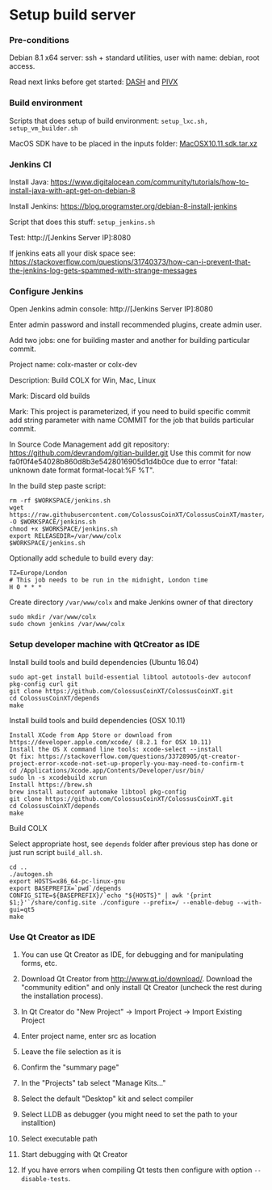 Setup build server
================

### Pre-conditions

Debian 8.1 x64 server: ssh + standard utilities, user with name: debian, root access.

Read next links before get started: [DASH](https://forum.bits.media/index.php?/topic/18648-%D1%81%D0%BE%D0%B7%D0%B4%D0%B0%D0%BD%D0%B8%D0%B5-%D1%84%D0%BE%D1%80%D0%BA%D0%B0-%D0%BD%D0%B0-%D0%BE%D1%81%D0%BD%D0%BE%D0%B2%D0%B5-dash/) and [PIVX](https://github.com/PIVX-Project/PIVX/blob/master/doc/gitian-building.md)

### Build environment

Scripts that does setup of build environment: `setup_lxc.sh, setup_vm_builder.sh`

MacOS SDK have to be placed in the inputs folder: [MacOSX10.11.sdk.tar.xz](https://github.com/phracker/MacOSX-SDKs/releases/download/10.13/MacOSX10.11.sdk.tar.xz)


### Jenkins CI

Install Java: https://www.digitalocean.com/community/tutorials/how-to-install-java-with-apt-get-on-debian-8

Install Jenkins: https://blog.programster.org/debian-8-install-jenkins

Script that does this stuff: `setup_jenkins.sh`

Test: http://[Jenkins Server IP]:8080

If jenkins eats all your disk space see: https://stackoverflow.com/questions/31740373/how-can-i-prevent-that-the-jenkins-log-gets-spammed-with-strange-messages


### Configure Jenkins

Open Jenkins admin console: http://[Jenkins Server IP]:8080

Enter admin password and install recommended plugins, create admin user.

Add two jobs: one for building master and another for building particular commit.

Project name: colx-master or colx-dev

Description: Build COLX for Win, Mac, Linux

Mark: Discard old builds

Mark: This project is parameterized, if you need to build specific commit add string parameter with name COMMIT for the job that builds particular commit.

In Source Code Management add git repository: https://github.com/devrandom/gitian-builder.git
Use this commit for now fa0f0f4e54028b860d8b3e5428016905d1d4b0ce due to error "fatal: unknown date format format-local:%F %T".

In the build step paste script:

    rm -rf $WORKSPACE/jenkins.sh
    wget https://raw.githubusercontent.com/ColossusCoinXT/ColossusCoinXT/master/contrib/CI/jenkins.sh -O $WORKSPACE/jenkins.sh
    chmod +x $WORKSPACE/jenkins.sh
    export RELEASEDIR=/var/www/colx
    $WORKSPACE/jenkins.sh

Optionally add schedule to build every day:

    TZ=Europe/London
    # This job needs to be run in the midnight, London time
    H 0 * * *

Create directory `/var/www/colx` and make Jenkins owner of that directory

    sudo mkdir /var/www/colx
    sudo chown jenkins /var/www/colx

    
### Setup developer machine with QtCreator as IDE

Install build tools and build dependencies (Ubuntu 16.04)

    sudo apt-get install build-essential libtool autotools-dev autoconf pkg-config curl git
    git clone https://github.com/ColossusCoinXT/ColossusCoinXT.git 
    cd ColossusCoinXT/depends
    make

Install build tools and build dependencies (OSX 10.11)

    Install XCode from App Store or download from https://developer.apple.com/xcode/ (8.2.1 for OSX 10.11)
    Install the OS X command line tools: xcode-select --install
    Qt fix: https://stackoverflow.com/questions/33728905/qt-creator-project-error-xcode-not-set-up-properly-you-may-need-to-confirm-t
    cd /Applications/Xcode.app/Contents/Developer/usr/bin/
    sudo ln -s xcodebuild xcrun
    Install https://brew.sh
    brew install autoconf automake libtool pkg-config
    git clone https://github.com/ColossusCoinXT/ColossusCoinXT.git 
    cd ColossusCoinXT/depends
    make

Build COLX

Select appropriate host, see `depends` folder after previous step has done or just run script `build_all.sh`.

    cd ..
    ./autogen.sh
    export HOSTS=x86_64-pc-linux-gnu
    export BASEPREFIX=`pwd`/depends
    CONFIG_SITE=${BASEPREFIX}/`echo "${HOSTS}" | awk '{print $1;}'`/share/config.site ./configure --prefix=/ --enable-debug --with-gui=qt5
    make


### Use Qt Creator as IDE

1. You can use Qt Creator as IDE, for debugging and for manipulating forms, etc.

2. Download Qt Creator from http://www.qt.io/download/. Download the "community edition" and only install Qt Creator (uncheck the rest during the installation process).

3. In Qt Creator do "New Project" -> Import Project -> Import Existing Project

4. Enter project name, enter src as location

5. Leave the file selection as it is

6. Confirm the "summary page"

7. In the "Projects" tab select "Manage Kits..."

8. Select the default "Desktop" kit and select compiler

9. Select LLDB as debugger (you might need to set the path to your installtion)

10. Select executable path

11. Start debugging with Qt Creator

12. If you have errors when compiling Qt tests then configure with option `--disable-tests`.
